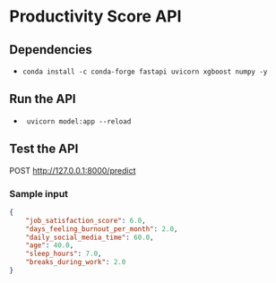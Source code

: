 # Productivity Score API

## Dependencies
- `conda install -c conda-forge fastapi uvicorn xgboost numpy -y`

## Run the API
- ` uvicorn model:app --reload`

## Test the API
POST http://127.0.0.1:8000/predict


### Sample input
```json
{
    "job_satisfaction_score": 6.0,
    "days_feeling_burnout_per_month": 2.0,
    "daily_social_media_time": 60.0,
    "age": 40.0,
    "sleep_hours": 7.0,
    "breaks_during_work": 2.0
}
```
